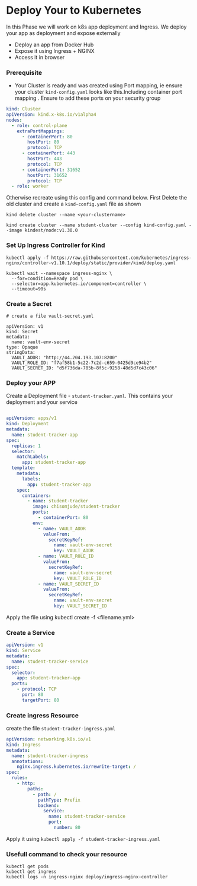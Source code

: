 # Deploy Your to Kubernetes 
In this Phase we will work on k8s app deployment and  Ingress. We deploy your app as deployment and expose externally

- Deploy an app from Docker Hub
- Expose it using Ingress + NGINX
- Access it in browser


### Prerequisite
- Your Cluster is ready and was created using Port mapping, ie ensure your cluster `kind-config.yaml` looks like this.Including container port mapping . Ensure to add these ports on your security group

```yml
kind: Cluster
apiVersion: kind.x-k8s.io/v1alpha4
nodes:
  - role: control-plane
    extraPortMappings:
      - containerPort: 80
        hostPort: 80
        protocol: TCP
      - containerPort: 443
        hostPort: 443
        protocol: TCP
      - containerPort: 31652
        hostPort: 31652
        protocol: TCP
  - role: worker


```
Otherwise recreate using this config and command below. First Delete the old cluster and create a `kind-config.yaml` file as shown

```
kind delete cluster --name <your-clustername>

kind create cluster --name student-cluster --config kind-config.yaml --image kindest/node:v1.30.0

```


### Set Up Ingress Controller for Kind

```
kubectl apply -f https://raw.githubusercontent.com/kubernetes/ingress-nginx/controller-v1.10.1/deploy/static/provider/kind/deploy.yaml

kubectl wait --namespace ingress-nginx \
  --for=condition=Ready pod \
  --selector=app.kubernetes.io/component=controller \
  --timeout=90s

```

### Create  a Secret

```
# create a file vault-secret.yaml

apiVersion: v1
kind: Secret
metadata:
  name: vault-env-secret
type: Opaque
stringData:
  VAULT_ADDR: "http://44.204.193.107:8200"
  VAULT_ROLE_ID: "f7af58b1-5c22-7c2d-c659-0425d9ce94b2"
  VAULT_SECRET_ID: "d5f736da-785b-8f5c-9258-48d5d7c43c06"
```

### Deploy your APP

Create a Deployment file - `student-tracker.yaml`. This contains your deployment and your service

```yml

apiVersion: apps/v1
kind: Deployment
metadata:
  name: student-tracker-app
spec:
  replicas: 1
  selector:
    matchLabels:
      app: student-tracker-app
  template:
    metadata:
      labels:
        app: student-tracker-app
    spec:
      containers:
        - name: student-tracker
          image: chisomjude/student-tracker
          ports:
            - containerPort: 80
          env:
            - name: VAULT_ADDR
              valueFrom:
                secretKeyRef:
                  name: vault-env-secret
                  key: VAULT_ADDR
            - name: VAULT_ROLE_ID
              valueFrom:
                secretKeyRef:
                  name: vault-env-secret
                  key: VAULT_ROLE_ID
            - name: VAULT_SECRET_ID
              valueFrom:
                secretKeyRef:
                  name: vault-env-secret
                  key: VAULT_SECRET_ID

```

Apply the file using kubectl create -f <filename.yml>



### Create a Service 

```yml
apiVersion: v1
kind: Service
metadata:
  name: student-tracker-service
spec:
  selector:
    app: student-tracker-app
  ports:
    - protocol: TCP
      port: 80
      targetPort: 80

```

### Create ingress Resource
create the file  `student-tracker-ingress.yaml`

```yml
apiVersion: networking.k8s.io/v1
kind: Ingress
metadata:
  name: student-tracker-ingress
  annotations:
    nginx.ingress.kubernetes.io/rewrite-target: /
spec:
  rules:
    - http:
        paths:
          - path: /
            pathType: Prefix
            backend:
              service:
                name: student-tracker-service
                port:
                  number: 80
```

Apply it using `kubectl apply -f student-tracker-ingress.yaml`

### Usefull command to check your resource

```
kubectl get pods
kubectl get ingress
kubectl logs -n ingress-nginx deploy/ingress-nginx-controller

```
